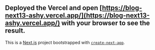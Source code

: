 



## Deployed the Vercel and open [https://blog-next13-ashy.vercel.app/](https://blog-next13-ashy.vercel.app/) with your browser to see the result.



This is a [Next.js](https://nextjs.org/) project bootstrapped with [`create-next-app`](https://github.com/vercel/next.js/tree/canary/packages/create-next-app).

